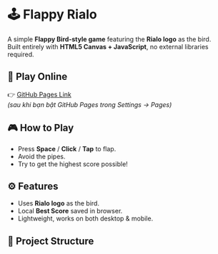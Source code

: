 # 🕹️ Flappy Rialo

A simple **Flappy Bird-style game** featuring the **Rialo logo** as the bird.  
Built entirely with **HTML5 Canvas + JavaScript**, no external libraries required.

## 🚀 Play Online

👉 [GitHub Pages Link](https://<your-username>.github.io/flappy-rialo/)  
_(sau khi bạn bật GitHub Pages trong Settings → Pages)_

## 🎮 How to Play

- Press **Space** / **Click** / **Tap** to flap.
- Avoid the pipes.
- Try to get the highest score possible!

## ⚙️ Features

- Uses **Rialo logo** as the bird.
- Local **Best Score** saved in browser.
- Lightweight, works on both desktop & mobile.

## 📂 Project Structure
